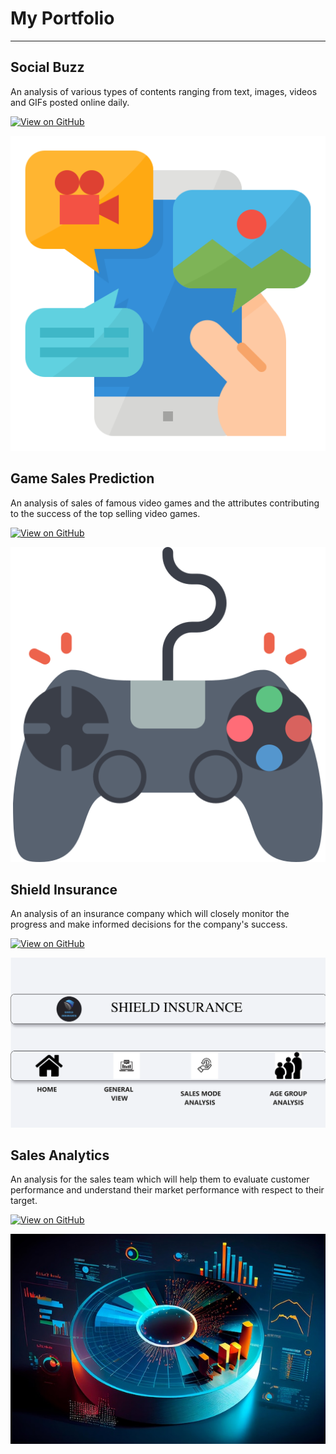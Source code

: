 # My Portfolio
---
## Social Buzz

An analysis of various types of contents ranging from text, images, videos and GIFs posted online daily.

[![View on GitHub](https://img.shields.io/badge/Github-View_on_GitHub-blue?logo=GitHub)](https://github.com/sameerbeloshe/Social-buzz)

<center><img src="assets/img/SocialBuzz.png"/></center>

## Game Sales Prediction

An analysis of sales of famous video games and the attributes contributing to the success of the top selling video games.

[![View on GitHub](https://img.shields.io/badge/Github-View_on_GitHub-blue?logo=GitHub)](https://github.com/sameerbeloshe/Social-buzz)

<center><img src="assets/img/VideoGame.png"/></center>

## Shield Insurance

An analysis of an insurance company which will closely monitor the progress and make informed decisions for the company's success.

[![View on GitHub](https://img.shields.io/badge/Github-View_on_GitHub-blue?logo=GitHub)](https://github.com/sameerbeloshe/Social-buzz)

<center><img src="assets/img/ShieldInsurance.png"/></center>

## Sales Analytics

An analysis for the sales team which will help them to evaluate customer performance and understand their market performance with respect to their target.

[![View on GitHub](https://img.shields.io/badge/Github-View_on_GitHub-blue?logo=GitHub)](https://github.com/sameerbeloshe/Social-buzz)

<center><img src="assets/img/SalesAnalytics.jpg"/></center>
